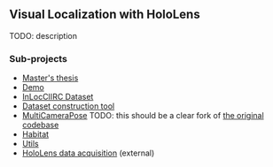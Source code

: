 ## Visual Localization with HoloLens
TODO: description

### Sub-projects
* [Master's thesis](https://github.com/lucivpav/masters-thesis)
* [Demo](https://github.com/lucivpav/InLocCIIRC_demo)
* [InLocCIIRC Dataset](TODO)
* [Dataset construction tool](https://github.com/lucivpav/InLocCIIRC_dataset)
* [MultiCameraPose](https://github.com/lucivpav/MultiCameraPose) TODO: this should be a clear fork of [the original codebase](https://github.com/tsattler/MultiCameraPose)
* [Habitat](https://github.com/lucivpav/Habitat)
* [Utils](https://github.com/lucivpav/InLocCIIRC_utils)
* [HoloLens data acquisition](https://github.com/lucivpav/HoloLensDataAcquisition) (external)